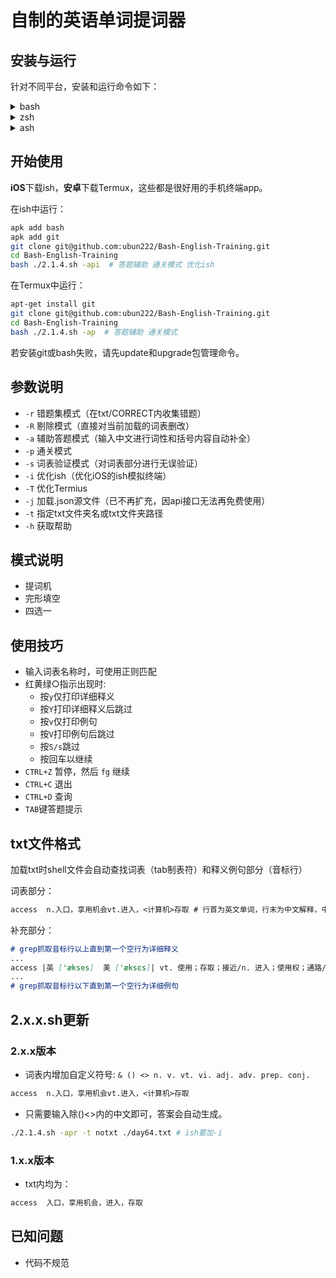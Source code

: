 # 自制的英语单词提词器

## 安装与运行

针对不同平台，安装和运行命令如下：

<details>
<summary>bash</summary>

- **ish**: `apk add bash`
- **termux**: bash直接运行
- **macOS**: 自带的bash版本较旧，需要用brew安装最新版本
- **wsl**: 1和2可直接运行

</details>

<details>
<summary>zsh</summary>

- **ish**: `apk add zsh`
- **termux**: `apt install zsh`
- **macOS**: 可直接运行
- **wsl12**: `apt install zsh`

</details>

<details>
<summary>ash</summary>

- **ish**: 自带ash
- **termux**: 从Alpine Linux官网下载minirootfs(3MB)，解压后运行`proot -0 -w / -r ./alpine`后使用
- **macOS**: 使用docker
- **wsl**: 从store下载Alpine Linux或使用`wsl --import Alpine C:\WSL\Alpine C:\WSL\Alpine\rootfs.tar.gz`来运行

</details>

## 开始使用

**iOS**下载ish，**安卓**下载Termux，这些都是很好用的手机终端app。

在ish中运行：
```bash
apk add bash
apk add git
git clone git@github.com:ubun222/Bash-English-Training.git
cd Bash-English-Training
bash ./2.1.4.sh -api  # 答题辅助 通关模式 优化ish
```

在Termux中运行：
```bash
apt-get install git
git clone git@github.com:ubun222/Bash-English-Training.git
cd Bash-English-Training
bash ./2.1.4.sh -ap  # 答题辅助 通关模式
```

若安装git或bash失败，请先update和upgrade包管理命令。

## 参数说明

- `-r` 错题集模式（在txt/CORRECT内收集错题）
- `-R` 剔除模式（直接对当前加载的词表删改）
- `-a` 辅助答题模式（输入中文进行词性和括号内容自动补全）
- `-p` 通关模式
- `-s` 词表验证模式（对词表部分进行无误验证）
- `-i` 优化ish（优化iOS的ish模拟终端）
- `-T` 优化Termius
- `-j` 加载.json源文件（已不再扩充，因api接口无法再免费使用）
- `-t` 指定txt文件夹名或txt文件夹路径
- `-h` 获取帮助

## 模式说明

- 提词机
- 完形填空
- 四选一

## 使用技巧

- 输入词表名称时，可使用正则匹配
- 红黄绿○指示出现时:
    - 按`y`仅打印详细释义
    - 按`Y`打印详细释义后跳过
    - 按`v`仅打印例句
    - 按`V`打印例句后跳过
    - 按`S/s`跳过
    - 按回车以继续
- `CTRL+Z` 暂停，然后 `fg` 继续
- `CTRL+C` 退出
- `CTRL+D` 查询
- `TAB`键答题提示

## txt文件格式

加载txt时shell文件会自动查找词表（tab制表符）和释义例句部分（音标行）

词表部分：
```markdown
access	n.入口，享用机会vt.进入，<计算机>存取 # 行首为英文单词，行末为中文解释，中间为数个\t制表符(TAB键)
```

补充部分：
```markdown
# grep抓取音标行以上直到第一个空行为详细释义
...
access |英 ['ækses]  美 ['æksɛs]| vt. 使用；存取；接近/n. 进入；使用权；通路/ #中间为单词和音标，
...
# grep抓取音标行以下直到第一个空行为详细例句
```

## 2.x.x.sh更新

### 2.x.x版本

- 词表内增加自定义符号: `& () <> n. v. vt. vi. adj. adv. prep. conj.`
```markdown
access	n.入口，享用机会vt.进入，<计算机>存取
```
- 只需要输入除()<>内的中文即可，答案会自动生成。
```bash
./2.1.4.sh -apr -t notxt ./day64.txt # ish要加-i 
```

### 1.x.x版本

- txt内均为：
```markdown
access	入口，享用机会，进入，存取
```

## 已知问题

- 代码不规范
